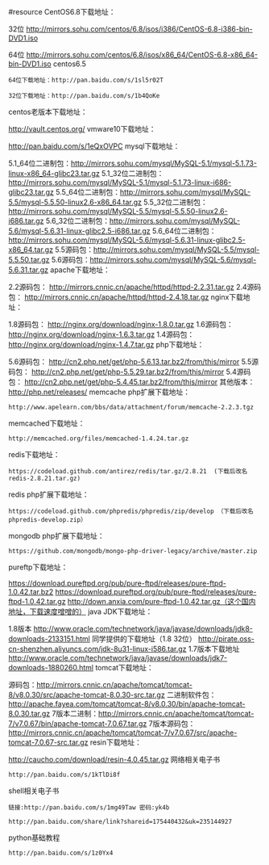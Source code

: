 #resource
CentOS6.8下载地址：

32位 http://mirrors.sohu.com/centos/6.8/isos/i386/CentOS-6.8-i386-bin-DVD1.iso

64位 http://mirrors.sohu.com/centos/6.8/isos/x86_64/CentOS-6.8-x86_64-bin-DVD1.iso
centos6.5

    64位下载地址：http://pan.baidu.com/s/1sl5r02T

    32位下载地址：http://pan.baidu.com/s/1b4QoKe
centos老版本下载地址：

http://vault.centos.org/
vmware10下载地址：

http://pan.baidu.com/s/1eQxOVPC
mysql下载地址：

5.1_64位二进制包：http://mirrors.sohu.com/mysql/MySQL-5.1/mysql-5.1.73-linux-x86_64-glibc23.tar.gz
5.1_32位二进制包：http://mirrors.sohu.com/mysql/MySQL-5.1/mysql-5.1.73-linux-i686-glibc23.tar.gz
5.5_64位二进制包：http://mirrors.sohu.com/mysql/MySQL-5.5/mysql-5.5.50-linux2.6-x86_64.tar.gz
5.5_32位二进制包：http://mirrors.sohu.com/mysql/MySQL-5.5/mysql-5.5.50-linux2.6-i686.tar.gz
5.6_32位二进制包：http://mirrors.sohu.com/mysql/MySQL-5.6/mysql-5.6.31-linux-glibc2.5-i686.tar.gz
5.6_64位二进制包：http://mirrors.sohu.com/mysql/MySQL-5.6/mysql-5.6.31-linux-glibc2.5-x86_64.tar.gz
5.5源码包：http://mirrors.sohu.com/mysql/MySQL-5.5/mysql-5.5.50.tar.gz
5.6源码包：http://mirrors.sohu.com/mysql/MySQL-5.6/mysql-5.6.31.tar.gz 
apache下载地址：

2.2源码包： http://mirrors.cnnic.cn/apache/httpd/httpd-2.2.31.tar.gz
2.4源码包： http://mirrors.cnnic.cn/apache/httpd/httpd-2.4.18.tar.gz
nginx下载地址：

1.8源码包： http://nginx.org/download/nginx-1.8.0.tar.gz
1.6源码包： http://nginx.org/download/nginx-1.6.3.tar.gz
1.4源码包： http://nginx.org/download/nginx-1.4.7.tar.gz
php下载地址：

5.6源码包： http://cn2.php.net/get/php-5.6.13.tar.bz2/from/this/mirror
5.5源码包： http://cn2.php.net/get/php-5.5.29.tar.bz2/from/this/mirror
5.4源码包： http://cn2.php.net/get/php-5.4.45.tar.bz2/from/this/mirror
其他版本： http://php.net/releases/
memcache php扩展下载地址：

    http://www.apelearn.com/bbs/data/attachment/forum/memcache-2.2.3.tgz
memcached下载地址：

    http://memcached.org/files/memcached-1.4.24.tar.gz
redis下载地址：

    https://codeload.github.com/antirez/redis/tar.gz/2.8.21  (下载后改名redis-2.8.21.tar.gz)
redis php扩展下载地址：

    https://codeload.github.com/phpredis/phpredis/zip/develop （下载后改名phpredis-develop.zip）
mongodb php扩展下载地址：

    https://github.com/mongodb/mongo-php-driver-legacy/archive/master.zip
pureftp下载地址：

https://download.pureftpd.org/pub/pure-ftpd/releases/pure-ftpd-1.0.42.tar.bz2
https://download.pureftpd.org/pub/pure-ftpd/releases/pure-ftpd-1.0.42.tar.gz
http://down.anxia.com/pure-ftpd-1.0.42.tar.gz（这个国内地址，下载速度噌噌的）
java JDK下载地址：

1.8版本 http://www.oracle.com/technetwork/java/javase/downloads/jdk8-downloads-2133151.html
同学提供的下载地址（1.8 32位） http://pirate.oss-cn-shenzhen.aliyuncs.com/jdk-8u31-linux-i586.tar.gz
1.7版本下载地址  http://www.oracle.com/technetwork/java/javase/downloads/jdk7-downloads-1880260.html
tomcat下载地址：

源码包：http://mirrors.cnnic.cn/apache/tomcat/tomcat-8/v8.0.30/src/apache-tomcat-8.0.30-src.tar.gz
二进制软件包：http://apache.fayea.com/tomcat/tomcat-8/v8.0.30/bin/apache-tomcat-8.0.30.tar.gz
7版本二进制：http://mirrors.cnnic.cn/apache/tomcat/tomcat-7/v7.0.67/bin/apache-tomcat-7.0.67.tar.gz
7版本源码包：http://mirrors.cnnic.cn/apache/tomcat/tomcat-7/v7.0.67/src/apache-tomcat-7.0.67-src.tar.gz
resin下载地址：

http://caucho.com/download/resin-4.0.45.tar.gz
网络相关电子书

    http://pan.baidu.com/s/1kTlDi8f
shell相关电子书

    链接:http://pan.baidu.com/s/1mg49Taw 密码:yk4b

    http://pan.baidu.com/share/link?shareid=175440432&uk=235144927
python基础教程

    http://pan.baidu.com/s/1z0Yx4